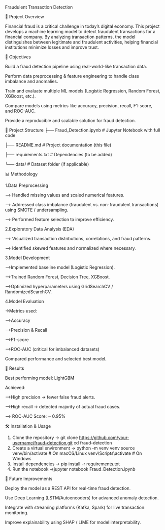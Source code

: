 Fraudulent Transaction Detection

📌 Project Overview

Financial fraud is a critical challenge in today’s digital economy. This project develops a machine learning model to detect fraudulent transactions for a financial company. By analyzing transaction patterns, the model distinguishes between legitimate and fraudulent activities, helping financial institutions minimize losses and improve trust.

🎯 Objectives

Build a fraud detection pipeline using real-world-like transaction data.

Perform data preprocessing & feature engineering to handle class imbalance and anomalies.

Train and evaluate multiple ML models (Logistic Regression, Random Forest, XGBoost, etc.).

Compare models using metrics like accuracy, precision, recall, F1-score, and ROC-AUC.

Provide a reproducible and scalable solution for fraud detection.

📂 Project Structure
├── Fraud_Detection.ipynb # Jupyter Notebook with full code

├── README.md               # Project documentation (this file)

├── requirements.txt        # Dependencies (to be added)

└── data/                   # Dataset folder (if applicable)

📊 Methodology

1.Data Preprocessing

  --> Handled missing values and scaled numerical features.

  --> Addressed class imbalance (fraudulent vs. non-fraudulent transactions) using SMOTE / undersampling.

  --> Performed feature selection to improve efficiency.

2.Exploratory Data Analysis (EDA)

  --> Visualized transaction distributions, correlations, and fraud patterns.

  --> Identified skewed features and normalized where necessary.

3.Model Development

  -->Implemented baseline model (Logistic Regression).

  -->Trained Random Forest, Decision Tree, XGBoost.

  -->Optimized hyperparameters using GridSearchCV / RandomizedSearchCV.

4.Model Evaluation

 ->Metrics used:

  -->Accuracy

  -->Precision & Recall

  -->F1-score

  -->ROC-AUC (critical for imbalanced datasets)

Compared performance and selected best model.

🚀 Results

Best performing model: LightGBM

Achieved:

  -->High precision → fewer false fraud alerts.

  -->High recall → detected majority of actual fraud cases.

  --> ROC-AUC Score: ~ 0.95%
  
🛠️ Installation & Usage

 1. Clone the repository
  -> git clone https://github.com/your-username/fraud-detection.git
cd fraud-detection
 2. Create a virtual environment
  -> python -m venv venv
source venv/bin/activate   # On macOS/Linux
venv\Scripts\activate      # On Windows
 3. Install dependencies
  -> pip install -r requirements.txt
 4. Run the notebook
  ->jupyter notebook Fraud_Detection.ipynb
    
📌 Future Improvements

Deploy the model as a REST API for real-time fraud detection.

Use Deep Learning (LSTM/Autoencoders) for advanced anomaly detection.

Integrate with streaming platforms (Kafka, Spark) for live transaction monitoring.

Improve explainability using SHAP / LIME for model interpretability.

